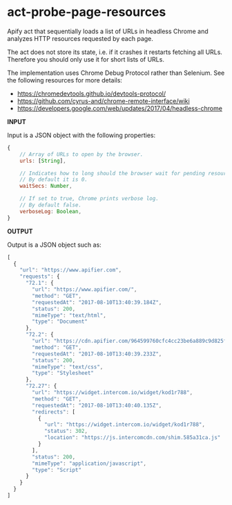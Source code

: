# act-probe-page-resources

Apify act that sequentially loads a list of URLs in headless Chrome
and analyzes HTTP resources requested by each page.

The act does not store its state, i.e. if it crashes it restarts fetching all URLs.
Therefore you should only use it for short lists of URLs.

The implementation uses Chrome Debug Protocol rather than Selenium. See the following resources
for more details:

* https://chromedevtools.github.io/devtools-protocol/
* https://github.com/cyrus-and/chrome-remote-interface/wiki
* https://developers.google.com/web/updates/2017/04/headless-chrome


**INPUT**

Input is a JSON object with the following properties:

```javascript
{
    // Array of URLs to open by the browser.
    urls: [String],

    // Indicates how to long should the browser wait for pending resources after page has been loaded.
    // By default it is 0.
    waitSecs: Number,

    // If set to true, Chrome prints verbose log.
    // By default false.
    verboseLog: Boolean,
}
```

**OUTPUT**

Output is a JSON object such as:

```javascript
[
  {
    "url": "https://www.apifier.com",
    "requests": {
      "72.1": {
        "url": "https://www.apifier.com/",
        "method": "GET",
        "requestedAt": "2017-08-10T13:40:39.184Z",
        "status": 200,
        "mimeType": "text/html",
        "type": "Document"
      },
      "72.2": {
        "url": "https://cdn.apifier.com/964599760cfc4cc23be6a889c9d825f885cf6af6.css?meteor_css_resource=true",
        "method": "GET",
        "requestedAt": "2017-08-10T13:40:39.233Z",
        "status": 200,
        "mimeType": "text/css",
        "type": "Stylesheet"
      },
      "72.27": {
        "url": "https://widget.intercom.io/widget/kod1r788",
        "method": "GET",
        "requestedAt": "2017-08-10T13:40:40.135Z",
        "redirects": [
          {
            "url": "https://widget.intercom.io/widget/kod1r788",
            "status": 302,
            "location": "https://js.intercomcdn.com/shim.585a31ca.js"
          }
        ],
        "status": 200,
        "mimeType": "application/javascript",
        "type": "Script"
      }
    }
  }
]
```
